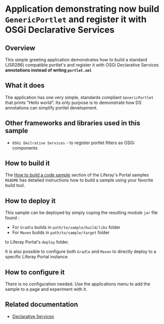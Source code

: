 # Application demonstrating now build `GenericPortlet` and register it with OSGi Declarative Services

## Overview

This simple greeting application demonstrates how to build a standard (JSR286) compatible portlet's and register it with OSGi Declarative Services **annotations instead of writng `portlet.xml`**

## What it does

The application has one very simple, standards compliant `GenericPortlet` that prints "Hello world". Its only purpose is to demonstrate how DS annotations can simplify portlet development.

## Other frameworks and libraries used in this sample

- `OSGi Declrative Services` - to register portlet filters as OSGi components

## How to build it

The [How to build a code sample](https://github.com/liferay/liferay-code-samples/blob/master/portal/README.md#liferay-code-samples-for-liferay-portal) section of the Liferay's Portal samples `README` has detailed instructions how to build a sample using your favorite build tool.

## How to deploy it

This sample can be deployed by simply coping the resulting module `jar` file found :

- For `Gradle` builds in `path/to/sample/build/libs` folder
- For `Maven` builds in `path/to/sample/target` folder

to Liferay Portal's `deploy` folder. 

It is also possible to configure both `Gradle` and `Maven` to directly deploy to a specific Liferay Portal instance.

## How to configure it

There is no configuration needed. Use the applications menu to add the sample to a page and experiment with it.

## Related documentation

- [Declarative Services](https://portal.liferay.dev/docs/7-1/tutorials/-/knowledge_base/t/osgi-services-and-dependency-injection-with-declarative-services)
